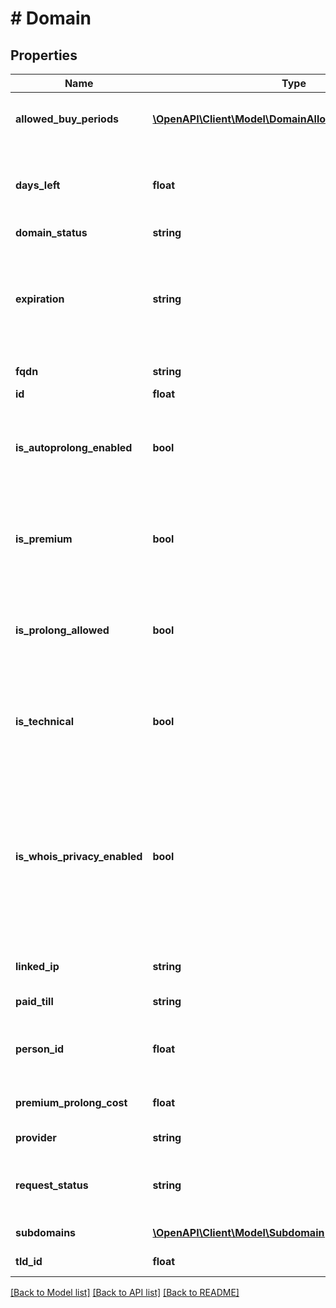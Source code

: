 # # Domain

## Properties

Name | Type | Description | Notes
------------ | ------------- | ------------- | -------------
**allowed_buy_periods** | [**\OpenAPI\Client\Model\DomainAllowedBuyPeriodsInner[]**](DomainAllowedBuyPeriodsInner.md) | Допустимые периоды продления домена. |
**days_left** | **float** | Количество дней, оставшихся до конца срока регистрации домена. |
**domain_status** | **string** | Статус домена. |
**expiration** | **string** | Дата окончания срока регистрации домена, для доменов без срока окончания регистрации будет приходить 0000-00-00. |
**fqdn** | **string** | Полное имя домена. |
**id** | **float** | ID домена. |
**is_autoprolong_enabled** | **bool** | Это логическое значение, которое показывает, включено ли автопродление домена. |
**is_premium** | **bool** | Это логическое значение, которое показывает, является ли домен премиальным. |
**is_prolong_allowed** | **bool** | Это логическое значение, которое показывает, можно ли сейчас продлить домен. |
**is_technical** | **bool** | Это логическое значение, которое показывает, является ли домен техническим. |
**is_whois_privacy_enabled** | **bool** | Это логическое значение, которое показывает, включено ли скрытие данных администратора домена для whois. Если приходит null, значит для данной зоны эта услуга не доступна. |
**linked_ip** | **string** | Привязанный к домену IP-адрес. |
**paid_till** | **string** | До какого числа оплачен домен. |
**person_id** | **float** | ID администратора, на которого зарегистрирован домен. |
**premium_prolong_cost** | **float** | Стоимость премиального домена. |
**provider** | **string** | ID регистратора домена. |
**request_status** | **string** | Статус заявки на продление/регистрацию/трансфер домена. |
**subdomains** | [**\OpenAPI\Client\Model\Subdomain[]**](Subdomain.md) | Список поддоменов. |
**tld_id** | **float** | ID доменной зоны. |

[[Back to Model list]](../../README.md#models) [[Back to API list]](../../README.md#endpoints) [[Back to README]](../../README.md)
